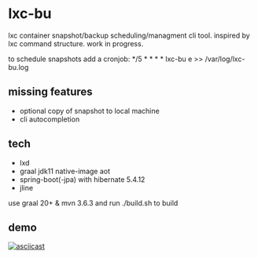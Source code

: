 # lxc-bu

lxc container snapshot/backup scheduling/managment cli tool. inspired by lxc command structure. work in progress. 

to schedule snapshots add a cronjob:
*/5 * * * * lxc-bu e >> /var/log/lxc-bu.log

## missing features
- optional copy of snapshot to local machine
- cli autocompletion


## tech
- lxd
- graal jdk11 native-image aot
- spring-boot(-jpa) with hibernate 5.4.12
- jline

use graal 20+ & mvn 3.6.3 and run ./build.sh to build 

## demo
[![asciicast](https://asciinema.org/a/4gRokf7lQp1ZzrXjGCpKO2r2B.svg)](https://asciinema.org/a/4gRokf7lQp1ZzrXjGCpKO2r2B)
